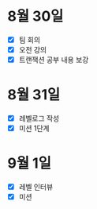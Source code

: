 # 8월 30일 
- [x] 팀 회의
- [x] 오전 강의 
- [x] 트랜잭션 공부 내용 보강 

# 8월 31일 
- [x] 레벨로그 작성
- [x] 미션 1단계    

# 9월 1일 
- [x] 레벨 인터뷰
- [x] 미션    
